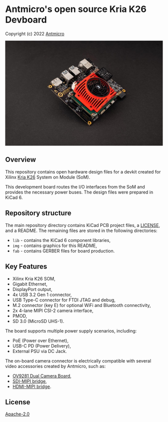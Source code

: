 # Antmicro's open source Kria K26 Devboard

Copyright (c) 2022 [Antmicro](https://www.antmicro.com)

![Kria K26 Devboard](/img/kria-k26-devboard_1024px.jpg)

## Overview

This repository contains open hardware design files for a devkit created for Xilinx [Kria K26](https://www.xilinx.com/products/som/kria.html) System on Module (SoM).

This development board routes the I/O interfaces from the SoM and provides the necessary power buses.
The design files were prepared in KiCad 6.

## Repository structure

The main repository directory contains KiCad PCB project files, a [LICENSE](LICENSE), and a README.
The remaining files are stored in the following directories:

* `lib` - contains the KiCad 6 component libraries,
* `img` - contains graphics for this README,
* `fab` - contains GERBER files for board production.

## Key Features

* Xilinx Kria K26 SOM,
* Gigabit Ethernet,
* DisplayPort output,
* 4x USB 3.2 Gen 1 connector,
* USB Type-C connector for FTDI JTAG and debug,
* M.2 connector (key E) for optional WiFi and Bluetooth connectivity,
* 2x 4-lane MIPI CSI-2 camera interface,
* PMOD,
* SD 3.0 (MicroSD UHS-1).

The board supports multiple power supply scenarios, including:

* PoE (Power over Ethernet),
* USB-C PD (Power Delivery),
* External PSU via DC Jack.

The on-board camera connector is electrically compatible with several video accessories created by Antmicro, such as:
 
* [OV9281 Dual Camera Board](https://github.com/antmicro/ov9281-camera-board),
* [SDI-MIPI bridge](https://github.com/antmicro/sdi-mipi-bridge),
* [HDMI-MIPI bridge](https://github.com/antmicro/hdmi-mipi-bridge).

## License

[Apache-2.0](LICENSE)
